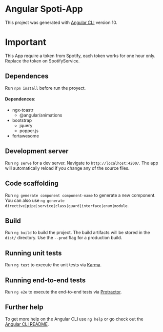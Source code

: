 # Angular Spoti-App

This project was generated with [Angular CLI](https://github.com/angular/angular-cli) version 10.

# Important
This App require a token from Spotify, each token works for one hour only. Replace the token on SpotifyService.

## Dependences
Run `npm install` before run the proyect.

#### Dependences:
  - ngx-toastr
    - @angular/animations
  - bootstrap
    - jquery
    - popper.js
  - fortawesome
  
## Development server

Run `ng serve` for a dev server. Navigate to `http://localhost:4200/`. The app will automatically reload if you change any of the source files.

## Code scaffolding

Run `ng generate component component-name` to generate a new component. You can also use `ng generate directive|pipe|service|class|guard|interface|enum|module`.

## Build

Run `ng build` to build the project. The build artifacts will be stored in the `dist/` directory. Use the `--prod` flag for a production build.

## Running unit tests

Run `ng test` to execute the unit tests via [Karma](https://karma-runner.github.io).

## Running end-to-end tests

Run `ng e2e` to execute the end-to-end tests via [Protractor](http://www.protractortest.org/).

## Further help

To get more help on the Angular CLI use `ng help` or go check out the [Angular CLI README](https://github.com/angular/angular-cli/blob/master/README.md).
